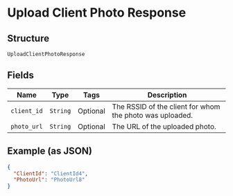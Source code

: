 
# Upload Client Photo Response

## Structure

`UploadClientPhotoResponse`

## Fields

| Name | Type | Tags | Description |
|  --- | --- | --- | --- |
| `client_id` | `String` | Optional | The RSSID of the client for whom the photo was uploaded. |
| `photo_url` | `String` | Optional | The URL of the uploaded photo. |

## Example (as JSON)

```json
{
  "ClientId": "ClientId4",
  "PhotoUrl": "PhotoUrl8"
}
```

